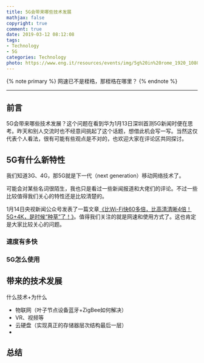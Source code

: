 ```yaml
---
title: 5G会带来哪些技术发展
mathjax: false
copyright: true
comment: true
date: 2019-03-12 08:12:08
tags:
- Technology
- 5G
categories: Technology
photo: https://www.eng.it/resources/events/img/5g%20in%20rome_1920_1080.jpg
---
```


{% note primary %}
网速已不是桎梏，那桎梏在哪里？
{% endnote %}

<!-- more -->

---


## 前言

5G会带来哪些技术发展？这个问题在看到华为1月13日深圳首测5G新闻时便在思考。昨天和别人交流时也不经意间挑起了这个话题，想借此机会写一写。当然这仅代表个人看法，很有可能有些观点是不对的，也欢迎大家在评论区共同探讨。

## 5G有什么新特性

我们知道3G、4G，那5G就是下一代（next generation）移动网络技术了。

可能会对某些名词很陌生，我也只是看过一些新闻报道和大佬们的评论。不过一些比较值得我们关心的特性还是比较清楚的。

1月14日央视新闻公众号发表了一篇文章[《比Wi-Fi快60多倍，比高清清晰4倍！5G+4K，是时候“种草”了！》](https://mp.weixin.qq.com/s?__biz=MTI0MDU3NDYwMQ==&mid=2656731598&idx=1&sn=72bb734076a75781355e607bf92ee138&chksm=7a607c284d17f53e6d46151b3cc132984322bab60dcac85a367a3009fc6e0ca710ea29094273&mpshare=1&scene=23&srcid=01140Ws70oMmlIw3GZy71Xup#rd)。值得我们关注的就是网速和使用方式了。这也肯定是大家比较关心的问题。

### 速度有多快



### 5G怎么使用


## 带来的技术发展

什么技术+为什么

- 物联网（叶子节点设备蓝牙+ZigBee如何解决）
- VR、视频等
- 云硬盘（实现真正的存储器层次结构最后一层）
- 


## 总结